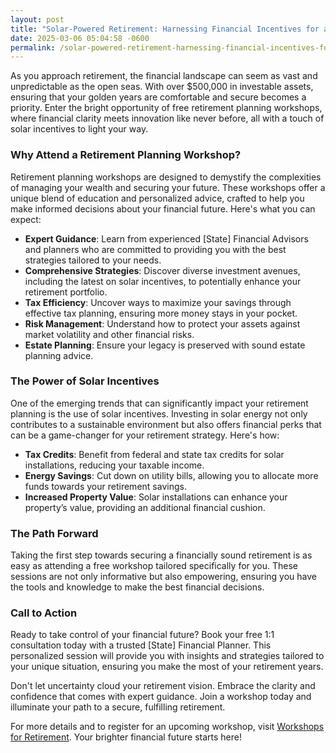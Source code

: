 ```yaml
---
layout: post
title: "Solar-Powered Retirement: Harnessing Financial Incentives for a Brighter Future"
date: 2025-03-06 05:04:58 -0600
permalink: /solar-powered-retirement-harnessing-financial-incentives-for-a-brighter-future/
---
```



As you approach retirement, the financial landscape can seem as vast and unpredictable as the open seas. With over $500,000 in investable assets, ensuring that your golden years are comfortable and secure becomes a priority. Enter the bright opportunity of free retirement planning workshops, where financial clarity meets innovation like never before, all with a touch of solar incentives to light your way.

### Why Attend a Retirement Planning Workshop?

Retirement planning workshops are designed to demystify the complexities of managing your wealth and securing your future. These workshops offer a unique blend of education and personalized advice, crafted to help you make informed decisions about your financial future. Here's what you can expect:

- **Expert Guidance**: Learn from experienced [State] Financial Advisors and planners who are committed to providing you with the best strategies tailored to your needs.
- **Comprehensive Strategies**: Discover diverse investment avenues, including the latest on solar incentives, to potentially enhance your retirement portfolio.
- **Tax Efficiency**: Uncover ways to maximize your savings through effective tax planning, ensuring more money stays in your pocket.
- **Risk Management**: Understand how to protect your assets against market volatility and other financial risks.
- **Estate Planning**: Ensure your legacy is preserved with sound estate planning advice.

### The Power of Solar Incentives

One of the emerging trends that can significantly impact your retirement planning is the use of solar incentives. Investing in solar energy not only contributes to a sustainable environment but also offers financial perks that can be a game-changer for your retirement strategy. Here's how:

- **Tax Credits**: Benefit from federal and state tax credits for solar installations, reducing your taxable income.
- **Energy Savings**: Cut down on utility bills, allowing you to allocate more funds towards your retirement savings.
- **Increased Property Value**: Solar installations can enhance your property’s value, providing an additional financial cushion.

### The Path Forward

Taking the first step towards securing a financially sound retirement is as easy as attending a free workshop tailored specifically for you. These sessions are not only informative but also empowering, ensuring you have the tools and knowledge to make the best financial decisions.

### Call to Action

Ready to take control of your financial future? Book your free 1:1 consultation today with a trusted [State] Financial Planner. This personalized session will provide you with insights and strategies tailored to your unique situation, ensuring you make the most of your retirement years.

Don't let uncertainty cloud your retirement vision. Embrace the clarity and confidence that comes with expert guidance. Join a workshop today and illuminate your path to a secure, fulfilling retirement.

For more details and to register for an upcoming workshop, visit [Workshops for Retirement](https://workshopsforretirement.com). Your brighter financial future starts here!